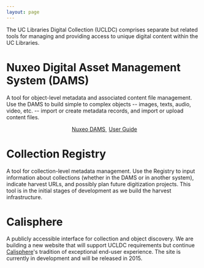```yaml
---
layout: page
---
```


The UC Libraries Digital Collection (UCLDC) comprises separate but related tools for managing and providing access to unique digital content within the UC Libraries.

Nuxeo Digital Asset Management System (DAMS)
==============================================================================

A tool for object-level metadata and associated content file management. Use the DAMS to build simple to complex objects -- images, texts, audio, video, etc. -- import or create metadata records, and import or upload content files.

<p style="text-align: center">
  <a class="button" target="_blank" href="https://nuxeo.cdlib.org/nuxeo/" style="margin-right: 5px;">
    <span class="glyphicon glyphicon-new-window" style="margin-right: 8px;"></span>Nuxeo DAMS
  </a>  <a href="{{ site.url }}{{site.baseurl}}/docs/dams/index/" class="special-button">User Guide</a>
</p>


Collection Registry
===================
A tool for collection-level metadata management. Use the Registry to input information about collections (whether in the DAMS or in another system), indicate harvest URLs, and possibly plan future digitization projects. This tool is in the initial stages of development as we build the harvest infrastructure.


Calisphere
================

A publicly accessible interface for collection and object discovery. We are building a new website that will support UCLDC requirements but continue [Calisphere](http://www.calisphere.universityofcalifornia.edu)'s tradition of exceptional end-user experience. The site is currently in development and will be released in 2015.
